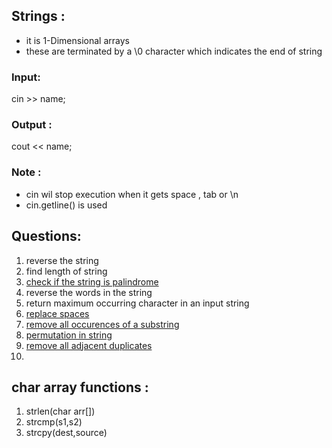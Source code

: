 ## Strings :
- it is 1-Dimensional arrays
- these are terminated by a \\0  character which indicates the end of string
### Input:
cin >> name;
### Output :
cout << name;
### Note :
- cin wil stop execution when it gets space , tab or \\n
- cin.getline() is used

## Questions:
1. reverse the string
2. find length of string
3. [check if the string is palindrome](https://www.codingninjas.com/codestudio/problem-details/check-if-the-string-is-a-palindrome_1062633)
4. reverse the words in the string
5. return maximum occurring character in an input string
6. [replace spaces](https://www.codingninjas.com/codestudio/problem-details/replace-spaces_1172172)
7. [remove all occurences of a substring](https://leetcode.com/problems/remove-all-occurrences-of-a-substring/)
8. [permutation in string](https://leetcode.com/problems/permutation-in-string/)
9. [remove all adjacent duplicates](https://leetcode.com/problems/remove-all-adjacent-duplicates-in-string/)
10. 

## char array functions :
1. strlen(char arr[])
2. strcmp(s1,s2)
3. strcpy(dest,source)



